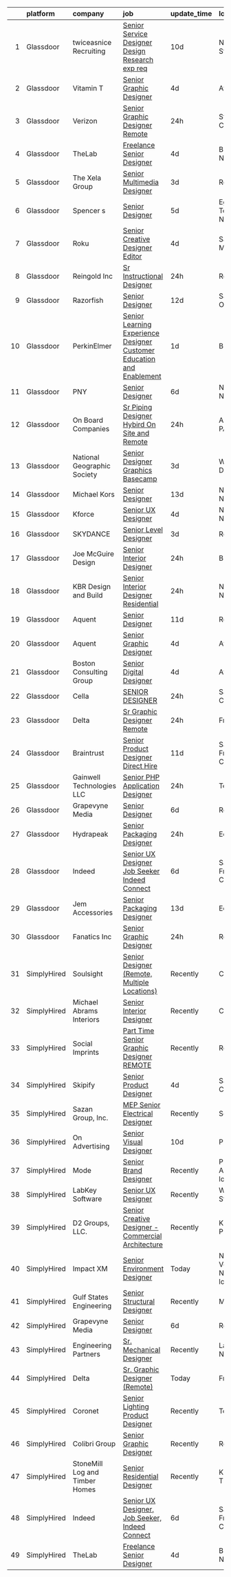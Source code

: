 

|    | platform    | company                        | job                                                                                                                                                                                                                                                                                                                                                                                                                                                                                                                                                                                                                                                                                                                                                                                                                                                                                                                                                                                                                                                                                                                                                                                                                                                                                                                                                                                                                      | update_time   | location                         |
|---:|:------------|:-------------------------------|:-------------------------------------------------------------------------------------------------------------------------------------------------------------------------------------------------------------------------------------------------------------------------------------------------------------------------------------------------------------------------------------------------------------------------------------------------------------------------------------------------------------------------------------------------------------------------------------------------------------------------------------------------------------------------------------------------------------------------------------------------------------------------------------------------------------------------------------------------------------------------------------------------------------------------------------------------------------------------------------------------------------------------------------------------------------------------------------------------------------------------------------------------------------------------------------------------------------------------------------------------------------------------------------------------------------------------------------------------------------------------------------------------------------------------|:--------------|:---------------------------------|
|  1 | Glassdoor   | twiceasnice Recruiting         | [Senior Service Designer  Design Research exp req ](https://www.glassdoor.com/partner/jobListing.htm?pos=109&ao=1110586&s=58&guid=00000182c988df6b833eb730c8fca763&src=GD_JOB_AD&t=SR&vt=w&ea=1&cs=1_d470133d&cb=1661238567822&jobListingId=1008068846470&cpc=8D52E76475A7E842&jrtk=3-0-1gb4ohohckcmq801-1gb4ohohris1h800-c8c0d11bdb8f9592--6NYlbfkN0AIiLXtwtv0BDns9BiY4ItblantFozdL6jLmLxNvS8mvobmNrnUvGB6JtspdOMMFSAaBpmME2wheSSrLGqu_-xyIRaCYbfG5nFzKGrWomqIhlALUcaTXf4jXG8i_PWmFZOzR9jUQ0llX763hvdzc8ENZSC-WdicABd_9goWLK6O-aEIPbhqF3AsvBPqUK1x2qJ5oK7iiZT3O3aDj2GC4CNvo5oWcgiEpZ_WbfL54mvwGyt2jYqqMMu0uo_DjqK8H-GIxDtAIq_oMLHvUtjAbza796qEfBmTzb5tsVvlJ_9cIGznx-jwXCLLgVrXBfCakWwaJ8fpDgPWXQRN42-TmrgblZP4-RZ-ZqUQHsZQWVPF4nU79DDfnlg4BFbi3DccUUIOO0Uwxu50dpP5fyKHABD3D71XzhK1VMHggwZEe-75bg5G_Wg8-Pr1eLTlkk74lA1sLyFwW06-6KZ4RvQNzm9k1u4xb8ruEl8ojKWlD3Txgj2O_BcBWe2aLPveIaP9UoUkdxRXVk9iEVWKyLI_IIAiG6dvU9audZDAk77rbFFHqA%3D%3D)                                                                                                                                                                                                                                                                                                                                                                                                                                                                                 | 10d           | New York State                   |
|  2 | Glassdoor   | Vitamin T                      | [Senior Graphic Designer](https://www.glassdoor.com/partner/jobListing.htm?pos=113&ao=1110586&s=58&guid=00000182c988df6b833eb730c8fca763&src=GD_JOB_AD&t=SR&vt=w&cs=1_9b2970fc&cb=1661238567822&jobListingId=1008079341532&cpc=334ABAF5D42DC775&jrtk=3-0-1gb4ohohckcmq801-1gb4ohohris1h800-feb97c3479a5164e--6NYlbfkN0DMrcEu7yrtATojKJA7cEzGQ3FdRGWLh0CZQInL4ECGI6k5tN82kdM0cJmh4vC7GgiQc4aCRlSnUBC_0IocB-Cz_Gx9kanfekWR3F4uKz7k0psi8CWDYV_Wg_GNlG3jNL_DXkNGlUaRqLq0qtrvXLUUOFuJssvJ0eth43C2xt6h8wpiYgzKj2SDcFBUT4xUNBOCpCPIB-JNANiufiJeP4h3Fq0RNW47YUFncQGqGPiw0DWpN8rQkdaU299xig7i2E3IbEovddu0moE7QWwpcUxJlsm4mTmDD7qVVx2LfnwcMT3KJR7Kgl4Q05o57SFAA1FV4Rm8jwOlYCRNRRhAYjcHQrB-qod7j5N8rGAxQOnFJTeXbMLGaEdQTmMvM-aaCFdYi9b8bzbAj5UUkxyOHKe_3ykNBCCUNcg8MafsdYDyUzNeDTC-OgkrQ3II5c1GQbiuxFFpPUeB7biPisTsffDO7YQra_hwoNY%3D)                                                                                                                                                                                                                                                                                                                                                                                                                                                                                                                                                                                              | 4d            | Atlanta, GA                      |
|  3 | Glassdoor   | Verizon                        | [Senior Graphic Designer  Remote ](https://www.glassdoor.com/partner/jobListing.htm?pos=123&ao=1136043&s=58&guid=00000182c988df6b833eb730c8fca763&src=GD_JOB_AD&t=SR&vt=w&ea=1&cs=1_bb415c7f&cb=1661238567823&jobListingId=1008087203688&jrtk=3-0-1gb4ohohckcmq801-1gb4ohohris1h800-93aecb8d9e4ebc66-)                                                                                                                                                                                                                                                                                                                                                                                                                                                                                                                                                                                                                                                                                                                                                                                                                                                                                                                                                                                                                                                                                                                   | 24h           | Stamford, CT                     |
|  4 | Glassdoor   | TheLab                         | [Freelance Senior Designer](https://www.glassdoor.com/partner/jobListing.htm?pos=115&ao=1136043&s=58&guid=00000182c988df6b833eb730c8fca763&src=GD_JOB_AD&t=SR&vt=w&ea=1&cs=1_3fc6f9e6&cb=1661238567823&jobListingId=1008078236008&jrtk=3-0-1gb4ohohckcmq801-1gb4ohohris1h800-6860514400b60d07-)                                                                                                                                                                                                                                                                                                                                                                                                                                                                                                                                                                                                                                                                                                                                                                                                                                                                                                                                                                                                                                                                                                                          | 4d            | Brooklyn, NY                     |
|  5 | Glassdoor   | The Xela Group                 | [Senior Multimedia Designer](https://www.glassdoor.com/partner/jobListing.htm?pos=108&ao=1110586&s=58&guid=00000182c988df6b833eb730c8fca763&src=GD_JOB_AD&t=SR&vt=w&ea=1&cs=1_2a8e19a9&cb=1661238567821&jobListingId=1008081466645&cpc=C3517E2410EFB392&jrtk=3-0-1gb4ohohckcmq801-1gb4ohohris1h800-42ef584d76c7ca80--6NYlbfkN0C7-XVGdfjAK85DsqpUaDLAJcZLsGZ3jEb0L3CVq0bBFgSDKoxcXtgCY9fRsLKUrbhGq-1x8g2_Kxx3ca_C-nrjtEOIK6uG4g5-1VIeItpahg6y63MHiFn02b3k7WDi3wzt6m4iFkE_RB-AFtKYT_36H7mz44IZDt99gMwxskKJliwg7iAXmUDbFSYwiYHQ50CWf3T8PtQZbRCnQr_uSqUxUGh79IXi6SL3tzASkPttUxJ0Iw2gJxdWSdMMsdg9r7pB1WHBvO1vJSaPl1goam9ABjJ6I1iyX6oOywvO3e4yLtiBnYiau7UPaiTkpZ6gNyPLafMZbC-SxgrmERLiPaugD2Lz39bDO4Q8d5_eLjvHB7qw7dECAoSqnox2SnReHbG9bPPmzi4Js3lSUc9fJs6Rfj9YgXWjWvd8pli6lGmMBC8Mf4OoJCNwhmuI06rFdktWA20kwhm7p5DVUGF2WHnCWIEg8L5fMwmMsX0j0Wz7R3ZpMVdAmOrq7_cI8r1JrMcwO8Zi5uOJ3A%3D%3D)                                                                                                                                                                                                                                                                                                                                                                                                                                                                                                                                        | 3d            | Remote                           |
|  6 | Glassdoor   | Spencer s                      | [Senior Designer](https://www.glassdoor.com/partner/jobListing.htm?pos=130&ao=1136043&s=58&guid=00000182c988df6b833eb730c8fca763&src=GD_JOB_AD&t=SR&vt=w&cs=1_eb4119c8&cb=1661238567823&jobListingId=1008077182757&jrtk=3-0-1gb4ohohckcmq801-1gb4ohohris1h800-e5a3236bf230505f-)                                                                                                                                                                                                                                                                                                                                                                                                                                                                                                                                                                                                                                                                                                                                                                                                                                                                                                                                                                                                                                                                                                                                         | 5d            | Egg Harbor Township, NJ          |
|  7 | Glassdoor   | Roku                           | [Senior Creative Designer Editor](https://www.glassdoor.com/partner/jobListing.htm?pos=120&ao=1136043&s=58&guid=00000182c988df6b833eb730c8fca763&src=GD_JOB_AD&t=SR&vt=w&cs=1_116b7751&cb=1661238567823&jobListingId=1008079060076&jrtk=3-0-1gb4ohohckcmq801-1gb4ohohris1h800-5ee17d62b320375a-)                                                                                                                                                                                                                                                                                                                                                                                                                                                                                                                                                                                                                                                                                                                                                                                                                                                                                                                                                                                                                                                                                                                         | 4d            | Santa Monica, CA                 |
|  8 | Glassdoor   | Reingold Inc                   | [Sr Instructional Designer](https://www.glassdoor.com/partner/jobListing.htm?pos=128&ao=1136043&s=58&guid=00000182c988df6b833eb730c8fca763&src=GD_JOB_AD&t=SR&vt=w&ea=1&cs=1_e999d176&cb=1661238567824&jobListingId=1008087505242&jrtk=3-0-1gb4ohohckcmq801-1gb4ohohris1h800-6fdf21a8687ff780-)                                                                                                                                                                                                                                                                                                                                                                                                                                                                                                                                                                                                                                                                                                                                                                                                                                                                                                                                                                                                                                                                                                                          | 24h           | Remote                           |
|  9 | Glassdoor   | Razorfish                      | [Senior Designer](https://www.glassdoor.com/partner/jobListing.htm?pos=118&ao=1136043&s=58&guid=00000182c988df6b833eb730c8fca763&src=GD_JOB_AD&t=SR&vt=w&ea=1&cs=1_e46d9456&cb=1661238567823&jobListingId=1008066243648&jrtk=3-0-1gb4ohohckcmq801-1gb4ohohris1h800-5e99a3126acc5679-)                                                                                                                                                                                                                                                                                                                                                                                                                                                                                                                                                                                                                                                                                                                                                                                                                                                                                                                                                                                                                                                                                                                                    | 12d           | San Luis Obispo, CA              |
| 10 | Glassdoor   | PerkinElmer                    | [Senior Learning Experience Designer  Customer Education and Enablement](https://www.glassdoor.com/partner/jobListing.htm?pos=105&ao=1110586&s=58&guid=00000182c988df6b833eb730c8fca763&src=GD_JOB_AD&t=SR&vt=w&cs=1_682d580a&cb=1661238567821&jobListingId=1008084247051&cpc=01657B10174A43CF&jrtk=3-0-1gb4ohohckcmq801-1gb4ohohris1h800-ce28ac60a1cc497f--6NYlbfkN0DBy0pnRDnMyJusyxqL8SoipgPg3SpcIPOke8p4f-rf65JLATO2hz8crNfgcTIudiFh6dzap2ySqfx83ADIRjcJDdsGjH0dQsgoSKYHGmmHQxoay17fJZ_K8pNu6-c_PBLLNDwR9K8rOn65AO4lQY6Zw6_nldb_0xZ91witRcPam9ZFuLQYDjKxrggQzk0WlFfiK8tEKEqBqE3RGAab6vOwSyNKxNZihlRhc4guCdYuTMLMja2TQftYV2-McEayfjCEBYHkZn6JiYNBGBfroi6I7kaefqgpmI4JCuo5_3MthnZNS8OgnB0AzFGgOdU65_0mVLodEAz2LkOvc29IFwZjHWt6LBfAe5OXIFRqCzfieSlg2Qd5Al7U0Sk4Cty5y0Q1d60S-eB-Vevs5CZbC11X8Vj_C-6_XZ7UcsAz73tfdqcGMVJ8Hn4z)                                                                                                                                                                                                                                                                                                                                                                                                                                                                                                                                                                                             | 1d            | Boston, MA                       |
| 11 | Glassdoor   | PNY                            | [Senior Designer](https://www.glassdoor.com/partner/jobListing.htm?pos=124&ao=1136043&s=58&guid=00000182c988df6b833eb730c8fca763&src=GD_JOB_AD&t=SR&vt=w&ea=1&cs=1_67d4384d&cb=1661238567823&jobListingId=1008075283332&jrtk=3-0-1gb4ohohckcmq801-1gb4ohohris1h800-b02afc570440839f-)                                                                                                                                                                                                                                                                                                                                                                                                                                                                                                                                                                                                                                                                                                                                                                                                                                                                                                                                                                                                                                                                                                                                    | 6d            | New York, NY                     |
| 12 | Glassdoor   | On Board Companies             | [Sr  Piping Designer  Hybird On Site and Remote ](https://www.glassdoor.com/partner/jobListing.htm?pos=112&ao=1110586&s=58&guid=00000182c988df6b833eb730c8fca763&src=GD_JOB_AD&t=SR&vt=w&ea=1&cs=1_85c41d55&cb=1661238567822&jobListingId=1008087072524&cpc=9C2286EA3771AAF6&jrtk=3-0-1gb4ohohckcmq801-1gb4ohohris1h800-40e4f16396398829--6NYlbfkN0BwmVxVIPFI6jVVTU-wKul8v4wplmAs_8WNhyHQXkJf7POcEa1wpYwrFhKrOKopy5z3IUd51hEKO4zp2OJsglsfE4_coh_HBfjKdz_75bl27vjjR6h3W1shhucLbG6dSQpEhCeE83qFoEiQHPsBFrmN2mW_b49JqXTU2CBbl79vQMGk9cDbziIQ22NQAAPyRlap5_v4N8wydmVtEkk3Xfqmrw1FrntrNRnu4Li1ensf4vtQ184Z7LiPRTVtk3-DuAIY7qXoRB32lNdfUzbfa4G7vyjsMl6h62F1WIqQqXBmNovdplo9SAXJlSi1xLqeU3kD6a2AMnrysRr-cI81SrNVqzE9pRvQdEij1l-36FV_94tw95oEFRXOd64pq9fUxSB40GUJIiQfgbUO--KSezf2hUqAxW5J1IPDX7AEMyamyYbY-vYSpxfiNu59VJGT16AJDjOGGl2fdUErd41ftz509lCxk13qH9_Yzxsd1-0zNfmrTfU9vwrU8SdYiY4SBGoIn8Pbn4cpp1eKRr4KTkgkZVapP22vki9Dz0K3QDliw7_SNeylqYM13TdYcpPupv9S2pKua10wQaFe7sdMOMsvXVsUQJXXFcb7ARxwkI7ODEG8_nYlUp6LBBcjmOE00UyZ2EqhVclgfjUu4P45_w85_VD7vvIaSeuAzI24Fqp-DDWubNZpiXF5Pc70WndFaiek02XWinhwc67ntLH1Mzf6ygR5OayIpO_rr3n4RiCr_j_P4BG5FRjd3tl2q8G7dneaUijgzuA0418rcyrsAuEDQ1DQmkrqrAC4y7fO2-LkpQZaUf6hOrDyKqKPA1AqmZ-q3erGJEewHaF9jBQ83aS05APK7oG3iOm80Puk4aTHd-iKG4LwodOSMm-cA_YaikMXxtHby4EqDfpWvBANNsvduPuZm3vbG54shZfQdegvCpKju3inIoqed10kh2rk9qkH8BCeq1z_i3DmcRdHBtO38SDCmRqNA9HjvvAPXzb56l7BI2Hr2ImXFe72cw5B6r8%3D) | 24h           | Allentown, PA                    |
| 13 | Glassdoor   | National Geographic Society    | [Senior Designer  Graphics  Basecamp ](https://www.glassdoor.com/partner/jobListing.htm?pos=117&ao=1136043&s=58&guid=00000182c988df6b833eb730c8fca763&src=GD_JOB_AD&t=SR&vt=w&cs=1_9314a901&cb=1661238567823&jobListingId=1008081643228&jrtk=3-0-1gb4ohohckcmq801-1gb4ohohris1h800-b232f69a03a9ff33-)                                                                                                                                                                                                                                                                                                                                                                                                                                                                                                                                                                                                                                                                                                                                                                                                                                                                                                                                                                                                                                                                                                                    | 3d            | Washington, DC                   |
| 14 | Glassdoor   | Michael Kors                   | [Senior Designer](https://www.glassdoor.com/partner/jobListing.htm?pos=129&ao=1136043&s=58&guid=00000182c988df6b833eb730c8fca763&src=GD_JOB_AD&t=SR&vt=w&cs=1_8c1bb3f3&cb=1661238567823&jobListingId=1008062203766&jrtk=3-0-1gb4ohohckcmq801-1gb4ohohris1h800-0ef25f66dca19e28-)                                                                                                                                                                                                                                                                                                                                                                                                                                                                                                                                                                                                                                                                                                                                                                                                                                                                                                                                                                                                                                                                                                                                         | 13d           | New York, NY                     |
| 15 | Glassdoor   | Kforce                         | [Senior UX Designer](https://www.glassdoor.com/partner/jobListing.htm?pos=114&ao=1110586&s=58&guid=00000182c988df6b833eb730c8fca763&src=GD_JOB_AD&t=SR&vt=w&cs=1_34e91567&cb=1661238567823&jobListingId=1008078347952&cpc=F41FEAB56D215062&jrtk=3-0-1gb4ohohckcmq801-1gb4ohohris1h800-0d7fecbbb1933faa--6NYlbfkN0C5IatSLh_Ak1q39eQQoPIxD737RW9NeiYGvIRXkrLjEBkC4LI6KweFWWPiS1Pvvlweu3lLA1pjOAboCO5nEDO_2bjWDE6Ql3EQVbokji9hWQcqjc622vOj0MBERTSL5Nzp_oDasVnHGFBB6p8SPLr25DOMH-Hl3TQhIRpBl5eG_x_Z3xUHVpnKX8acfm7SHJ81c6TSBO5x-l-FPtvNCaKZgZSTNP3D8vjzC8zyazcacwUQOAdbtAYOX6HKNQxGM4iVfeXvY4Q7M8CuDdqcuaXkMDnWIGaBvXujmWufjfbJ64GHaRHxtgJu8zU3d2eDpDtxnfn8Kn3tejgzKRz8WoKpPebPnRn0XprRY16GY7NfEXsU0l3c5QHK_heh3UTtQxEAJw9Hghj9IXyOK-V7LO6t5Gplx9Hxxm5-LvD-rrhhg9yRf7y2j3HHqB_BwJ8J2m9j1079aht9ACssdpp8onFbR_qo5dYlMwFzCvYKJ0ybprR8QYYFjleVDZjNtovDTCazhp-nrVJi-TfTkkDZw5nMUVoW4ySnxTM3e46AVpVa5x7PkJPSm63qhtbePmoNR3Ry2olJH_K0ykxsPSXE1aGdFLXqkt6debor6-L0UP4zsg%3D%3D)                                                                                                                                                                                                                                                                                                                                                                                                                                                     | 4d            | New York, NY                     |
| 16 | Glassdoor   | SKYDANCE                       | [Senior Level Designer](https://www.glassdoor.com/partner/jobListing.htm?pos=122&ao=1136043&s=58&guid=00000182c988df6b833eb730c8fca763&src=GD_JOB_AD&t=SR&vt=w&cs=1_56883652&cb=1661238567823&jobListingId=1008081893557&jrtk=3-0-1gb4ohohckcmq801-1gb4ohohris1h800-dca48dc8c3d74ccf-)                                                                                                                                                                                                                                                                                                                                                                                                                                                                                                                                                                                                                                                                                                                                                                                                                                                                                                                                                                                                                                                                                                                                   | 3d            | Remote                           |
| 17 | Glassdoor   | Joe McGuire Design             | [Senior Interior Designer](https://www.glassdoor.com/partner/jobListing.htm?pos=121&ao=1136043&s=58&guid=00000182c988df6b833eb730c8fca763&src=GD_JOB_AD&t=SR&vt=w&ea=1&cs=1_6b5fbb63&cb=1661238567823&jobListingId=1008087307487&jrtk=3-0-1gb4ohohckcmq801-1gb4ohohris1h800-ba573a84441f2cbc-)                                                                                                                                                                                                                                                                                                                                                                                                                                                                                                                                                                                                                                                                                                                                                                                                                                                                                                                                                                                                                                                                                                                           | 24h           | Boulder, CO                      |
| 18 | Glassdoor   | KBR Design and Build           | [Senior Interior Designer   Residential](https://www.glassdoor.com/partner/jobListing.htm?pos=103&ao=1110586&s=58&guid=00000182c988df6b833eb730c8fca763&src=GD_JOB_AD&t=SR&vt=w&ea=1&cs=1_3d5586b0&cb=1661238567821&jobListingId=1008084861924&cpc=D8FBC54B4F16B65F&jrtk=3-0-1gb4ohohckcmq801-1gb4ohohris1h800-afed8538d421ab67--6NYlbfkN0CA-zmwsw9Pr6hntqPDPK3FwMBK-t6y3a-4PWfKCgxBBEJUBKp1FUT_tjuxSJY2pCXtTDei2QpkA-Djn7T0nXWxOZoaHIDT88B4bQzGiVXDGkMg4XVcZsxWj4o_lMfMm9uE0D0mRYtEsviglMBrJIf7WhQkAPlysIxgeYAcO4yjbcBCAlL8fZJ-BAFu89rRT4tk9Mjhiw35rnT2A5hlxLs4xUFwU-3B7gdZ_G-h8_gg0Ey0DpISMOW-URVf0POIafcUBI5VzIMoVjwPLzaNsPY1lwE3Mfj_C6qOEALuqk3GqVsqhq9Tewr-944_y354gqK8JQQKF3uJLYScEa90HvSCK1Ov0JOgFn5_Bzn7P0QCrnQT2Lt7tYmM_Aotfay70OCY057s6CgBWSkxt1Qr0q31hBveHewxs1W4xWTwNhbp6Lzql4GcYntI5u6nxB2Ij0YQUzliRaorkppRMD-Hldnyo__j2hotD-uVg2Ee7zHNp8lVSUJ7oscQSIplG55pW3q8It_TiuWp0w%3D%3D)                                                                                                                                                                                                                                                                                                                                                                                                                                                                                                                            | 24h           | New York, NY                     |
| 19 | Glassdoor   | Aquent                         | [Senior Designer](https://www.glassdoor.com/partner/jobListing.htm?pos=111&ao=1110586&s=58&guid=00000182c988df6b833eb730c8fca763&src=GD_JOB_AD&t=SR&vt=w&cs=1_d3873141&cb=1661238567822&jobListingId=1008067092704&cpc=334ABAF5D42DC775&jrtk=3-0-1gb4ohohckcmq801-1gb4ohohris1h800-6498e71aaba24533--6NYlbfkN0DMrcEu7yrtATojKJA7cEzGQ3FdRGWLh0CZQInL4ECGI9gD0Wolx9R2EDT7B77c2cQiCSnbCMQd_BqUrfeTix3eqziHsUx-SNKAcNe_3VBf6-D9xsTzfUf3Mq6OhZ4YfX03hwLLXcblCKtsvyl_-Vj-AadJIsoNQFt7zTrO_V7BH8nuuszN1WYO3zztVKI8sR3VLuW-jriDvAjEZoVT7cunVO4Ym2HE1s05UARxU4M6pKCdo0dB98-d8w2ZLxmwAeOK8DJ7w5pXixs1ETzWd0ETID4YElM54rjTqZk-fHGhNtf8lNPwBkFa02LgfT9aF2CSg8wbO2mLoYAinOcsM-XNl0p-DgpfsTKyvR2JkBKXnZzoSnCgAfl0weWWd8F-wclRMpGdQSxmvIGlpZkqJk9lwqV9OVEkwF5s0eg3SZWmTGcc4kRBg3_TOrQMBDxbTl5inRKz3-THL4tOAtH4P7ga)                                                                                                                                                                                                                                                                                                                                                                                                                                                                                                                                                                                                                    | 11d           | Remote                           |
| 20 | Glassdoor   | Aquent                         | [Senior Graphic Designer](https://www.glassdoor.com/partner/jobListing.htm?pos=110&ao=1110586&s=58&guid=00000182c988df6b833eb730c8fca763&src=GD_JOB_AD&t=SR&vt=w&cs=1_27f04013&cb=1661238567822&jobListingId=1008079523530&cpc=451933188B21919D&jrtk=3-0-1gb4ohohckcmq801-1gb4ohohris1h800-08883b88a8db71b3--6NYlbfkN0DMrcEu7yrtATojKJA7cEzGQ3FdRGWLh0CZQInL4ECGI9gD0Wolx9R2v-Aex0-GK06A2fMJB6yTHxzk6oxxKY-DZBHMYGbnspwqQX60Xej05qq8TCr2PeJ6NLd-X2UfUXg_IvWTX_LcDISePaBgPm4PMhJQjQQLUuk-w9p0dh06yF6KGZOl7H-giRckOuT9-IWhcGdB4_m9MWhiIY2I_j83DRpdlZuz9n0nEMp1hMOsga2gvl9Q8Kmxhrs-33gewbv-CNH7CPCHlbCKeeH0Seqlnmqhmcn5gAdXvbCK2bnKnFIeHF3hUS3qnn1_YVv28pONL3aqbURq_gFCNnEB-eopyFo7NVnWAWG4hmnbMZ-fHGnxQDTYrmZri_OjRAkmDneO5Pbjk3TqNecPCnwjn8BK08aZGA9so4bfvlTaEXMfosZePg3M4GUxZdFtykQ40ikq-EjisAABpQ%3D%3D)                                                                                                                                                                                                                                                                                                                                                                                                                                                                                                                                                                                                                | 4d            | Atlanta, GA                      |
| 21 | Glassdoor   | Boston Consulting Group        | [Senior Digital Designer](https://www.glassdoor.com/partner/jobListing.htm?pos=107&ao=1110586&s=58&guid=00000182c988df6b833eb730c8fca763&src=GD_JOB_AD&t=SR&vt=w&cs=1_9d648646&cb=1661238567821&jobListingId=1008079120526&cpc=F4EED0218A761C36&jrtk=3-0-1gb4ohohckcmq801-1gb4ohohris1h800-a7a2a712f1ad3635--6NYlbfkN0BRT_J8tESNZROimpc0WyD7EGfhllYDKcBPIyLxids1TSfSQiqjuGc5zGV0UAEQCGMkQyXM0yqy9t7ADe-zSD3DVR_IyNO-Ha3Lcyp_6Kf2jj4MBZ6v2XDPecjNfbsuo3ObHtNkMJraWdZXoyP8A90eRMsLIDTi5fRJUf7UeYCRLTs-NqMzABmNQ9HeZ5YTVltNanwpBx06F2Vq2LNNrdYZ11usT6nXG2FvdbC8nJS1Sr84pel68VtesXl1VGwleCzLVBlX3kG7pBHEqdtLwMRCo9PEGE7DPXebpEiSoVMDBRtKGjTNoILSlGR3OryXzDeZ4urt2Z7pI1ptb7wtCYB_QwZp6poNP3mhYt1yHlv72JuefCfQT7LhWFxRA0CY8oeBr4HCF9bKMRa2HKTNqkHnr3q4jAlMvCv3NCytQneGSAvIm09PKL6giMAjPJvZ0vpwzlexDvwGCKW5qXW2MmXUW2rZmFoNZwRDKDkkIQid1KpJYopQV8uJ)                                                                                                                                                                                                                                                                                                                                                                                                                                                                                                                                                                            | 4d            | Atlanta, GA                      |
| 22 | Glassdoor   | Cella                          | [SENIOR DESIGNER](https://www.glassdoor.com/partner/jobListing.htm?pos=116&ao=1136043&s=58&guid=00000182c988df6b833eb730c8fca763&src=GD_JOB_AD&t=SR&vt=w&cs=1_4e3e4d2d&cb=1661238567823&jobListingId=1008086473007&jrtk=3-0-1gb4ohohckcmq801-1gb4ohohris1h800-e54b86572fd5e696-)                                                                                                                                                                                                                                                                                                                                                                                                                                                                                                                                                                                                                                                                                                                                                                                                                                                                                                                                                                                                                                                                                                                                         | 24h           | San Bruno, CA                    |
| 23 | Glassdoor   | Delta                          | [Sr  Graphic Designer  Remote ](https://www.glassdoor.com/partner/jobListing.htm?pos=125&ao=1136043&s=58&guid=00000182c988df6b833eb730c8fca763&src=GD_JOB_AD&t=SR&vt=w&ea=1&cs=1_77ee2080&cb=1661238567823&jobListingId=1008087203689&jrtk=3-0-1gb4ohohckcmq801-1gb4ohohris1h800-0df10942707078d7-)                                                                                                                                                                                                                                                                                                                                                                                                                                                                                                                                                                                                                                                                                                                                                                                                                                                                                                                                                                                                                                                                                                                      | 24h           | Fresno, CA                       |
| 24 | Glassdoor   | Braintrust                     | [Senior Product Designer   Direct Hire ](https://www.glassdoor.com/partner/jobListing.htm?pos=127&ao=1136043&s=58&guid=00000182c988df6b833eb730c8fca763&src=GD_JOB_AD&t=SR&vt=w&ea=1&cs=1_7019eee2&cb=1661238567823&jobListingId=1008067381854&jrtk=3-0-1gb4ohohckcmq801-1gb4ohohris1h800-78733819b933f55e-)                                                                                                                                                                                                                                                                                                                                                                                                                                                                                                                                                                                                                                                                                                                                                                                                                                                                                                                                                                                                                                                                                                             | 11d           | San Francisco, CA                |
| 25 | Glassdoor   | Gainwell Technologies LLC      | [Senior PHP Application Designer](https://www.glassdoor.com/partner/jobListing.htm?pos=126&ao=1136043&s=58&guid=00000182c988df6b833eb730c8fca763&src=GD_JOB_AD&t=SR&vt=w&cs=1_688744a2&cb=1661238567823&jobListingId=1008086665936&jrtk=3-0-1gb4ohohckcmq801-1gb4ohohris1h800-4a122285e81a6051-)                                                                                                                                                                                                                                                                                                                                                                                                                                                                                                                                                                                                                                                                                                                                                                                                                                                                                                                                                                                                                                                                                                                         | 24h           | Texas                            |
| 26 | Glassdoor   | Grapevyne Media                | [Senior Designer](https://www.glassdoor.com/partner/jobListing.htm?pos=102&ao=1110586&s=58&guid=00000182c988df6b833eb730c8fca763&src=GD_JOB_AD&t=SR&vt=w&ea=1&cs=1_7ba9b82d&cb=1661238567821&jobListingId=1008074485149&cpc=FD1C1DA32C38CFA7&jrtk=3-0-1gb4ohohckcmq801-1gb4ohohris1h800-19c3feebd4088fbf--6NYlbfkN0B91FfnBCVIv_hl6i3NFqM1HfajYp8ENDadfl9QkT4dCfdiBN8d07m7YPrybCxWJDeaUvrOfMjdZn5MsKg4tLycZijGvSz8Af1MZ2dErFqgUJN31x3LxkU66IR__wFrQ7xQDg5PbjZnD1K8RL0VVyQXZKY8JSYD2mHtuINTkeGAk4gVH4WnrKjElsP-qkh7sGIeNUdzXgbIQWYoZ6YaCIZJHdBwwjuLlsCj-xJg4w0KkHSu6D6AFjziVo2FvclSTNQtkJtqHPumsiYBoWJkgPp-hH98Gsvs9dt0fQcz9_M9UHJndakbmSQNQvCWLmfVTfMSe9FX6sW0e7zBGpZqZT9T8LdLxNFAD3DbhaU5OIMMac0qvdqMYbby0FxOBqrTwgczQauSqKAs7LRlfCeZnBkl5AOCv81RUFUmRh-WcqzmVfOsJyyZMCNHNv9tHI1xahlzakrIlozFdJ3E2Kqd8px5U2RXVRzvUu_eX-dr2rHnwhmkLTHUnB_V-FOZjn-cQRk%3D)                                                                                                                                                                                                                                                                                                                                                                                                                                                                                                                                                                 | 6d            | Remote                           |
| 27 | Glassdoor   | Hydrapeak                      | [Senior Packaging Designer](https://www.glassdoor.com/partner/jobListing.htm?pos=101&ao=1110586&s=58&guid=00000182c988df6b833eb730c8fca763&src=GD_JOB_AD&t=SR&vt=w&ea=1&cs=1_f00865d3&cb=1661238567820&jobListingId=1008086403262&cpc=E7268B2FBC00329E&jrtk=3-0-1gb4ohohckcmq801-1gb4ohohris1h800-5e367a6bd5ed3c08--6NYlbfkN0C5YlJNCyMNP1t4TdUhBty9XR41ex97Ey2uZk0IZ3uCpbaxdZ28JgvJJWFIgCa2kPRq1UBbhNcmdrSsVuOn-xdaXtlEqC9CuVQkGJgJaLqggnPlljaaTsAklKqRUAuGz2KxZ5ibXl8-bAlSpPDLVaIr6W_YB_bl41CJHwzqYoztg-K6XJ5mNhouvndq2DzD1GsrRKNzE9C6KFjtp7zRjSCTxFt_X2PVbj5mNTwlr8gBVTHgobD2JJEy5_QxW9MG5ExWwcStKdr-o0SvrJ60BnTZyzbdOxnBgFw-vUjk9D3W7X2pek-wBiYYce-H87ES2SiDP8s3LJeF-fRL9apIKY-3kvVsxLYOSSpwGXNzwdsXrk3Q58EjLwV606oUnROwn5Qd4MLpYKiBhRFNaAgCp_bm90E3LG8MekSwRMa1QIPv3WkPdSV0yPoKeEfBMO9hr341KzUUNlUXVNP4TeXelJIerPd9xukm9FsJxa7nqjFyF-6Go5RlN-3qubC4N3t_ss9B35R735FBJw%3D%3D)                                                                                                                                                                                                                                                                                                                                                                                                                                                                                                                                         | 24h           | Edison, NJ                       |
| 28 | Glassdoor   | Indeed                         | [Senior UX Designer  Job Seeker  Indeed Connect](https://www.glassdoor.com/partner/jobListing.htm?pos=106&ao=1110586&s=58&guid=00000182c988df6b833eb730c8fca763&src=GD_JOB_AD&t=SR&vt=w&cs=1_0c1b7e30&cb=1661238567821&jobListingId=1008074303249&cpc=C4A69CCDBB3B9599&jrtk=3-0-1gb4ohohckcmq801-1gb4ohohris1h800-549c5b38f6e4a0e3--6NYlbfkN0CiRNM7CVr8YueLFKlzwbFWI0o7IjV438l4sVrvKZ0flpURU_mqoI8EbsK64YRr3ODcEx1klXdpM9JKlRoHs3fkXqD83nRTBeXgPKXX3UD2f-ZkgywxfN3FJmop45_JI7GpmpttUXw7uicfbHeA0v1uYUaXm8cNYRrJBAcvJjDBPHbp499l5r-T8a-TRCcqk0H_Waw5XgXybFkNW9xVmXEb-Ar2J4CmSGhPRjlnGCtOYAMWyIqNZ7B347EXGickiuNZ4-VAXDqb4LOCiIifHnV4XAm8IyiihCYqI-FjT9urOJyAk0KAkrNYy6sGqjhkUJYfpEFpSdVRlc-tf21aU8uI1h0PCVzJcBcN8TjsY_OoGzCEoQiH8ZpFQ6QN2LmKqlzwkVb3hSq6rnK7mlTLVQW-D1G34iE20DqwPFHRc8Lqcj3EiOnHUv2ZavdbqVc17PsCMaYDFHv1RPrqLbTmnJpGwEdLaHbWet1gxWV17AUSjbO5PtuqPCKvsnbrqmBP6Eaqu2C9vb2jWuxQ33EfwPJl)                                                                                                                                                                                                                                                                                                                                                                                                                                                                                                                     | 6d            | San Francisco, CA                |
| 29 | Glassdoor   | Jem Accessories                | [Senior Packaging Designer](https://www.glassdoor.com/partner/jobListing.htm?pos=104&ao=1110586&s=58&guid=00000182c988df6b833eb730c8fca763&src=GD_JOB_AD&t=SR&vt=w&ea=1&cs=1_cec9d8a2&cb=1661238567821&jobListingId=1008062927004&cpc=9C938E8DE9AD6C02&jrtk=3-0-1gb4ohohckcmq801-1gb4ohohris1h800-1e06e252c4647e0b--6NYlbfkN0DEH5j6KT3OLXNgjE4rUs4B-IbvpGNbtOoHKsUPJncRRkg7Dca5iuMihBUWyZhhFgDPOJzu7J-LvgLBzdWh_MXEyqtL_3SJwAYqEA6XqlDXjSZVTpVjxr-q7rDatcy-UDGSUSlNH364MlqRsdcMAx5-6N1-jK2jtTPP1uSJO5H_dnWCwk7jgkSwEJovE5-EMavFbLcNO9Api9txojpdrrNgkNtpascdnNIXdZqIlYVXuyBtU4V98iId9UCFAGIcw2_HIC9CQqVJuMsxMNsRT3j5qritZuSy5x1uL4J0-GlyFuByjjzKbopDEqbLcBY5unNi5ZNEhHlzOzzDbKsWwrEsP2YjGbHDDDkq91tfsfGoObYo_YY2sgKhGsW00x7q8D5HWkehu2f9UMtHYy4a7S13T4O2xUDUEUqLb_9C0oHVr6z1RNPIAiZap2x6Vq0sWakl6i5aU7qMoUs7HHlhcAsR9OBRLC1NbOZ-mnuy2ccvfiDZFC_5gcqrR_EvBnZ3g1x8LucMrbWajQ%3D%3D)                                                                                                                                                                                                                                                                                                                                                                                                                                                                                                                                         | 13d           | Edison, NJ                       |
| 30 | Glassdoor   | Fanatics Inc                   | [Senior Graphic Designer](https://www.glassdoor.com/partner/jobListing.htm?pos=119&ao=1136043&s=58&guid=00000182c988df6b833eb730c8fca763&src=GD_JOB_AD&t=SR&vt=w&cs=1_f8b5d2b7&cb=1661238567823&jobListingId=1008086028145&jrtk=3-0-1gb4ohohckcmq801-1gb4ohohris1h800-15e2c481f8aaeea7-)                                                                                                                                                                                                                                                                                                                                                                                                                                                                                                                                                                                                                                                                                                                                                                                                                                                                                                                                                                                                                                                                                                                                 | 24h           | Remote                           |
| 31 | SimplyHired | Soulsight                      | [Senior Designer (Remote, Multiple Locations)](https://www.simplyhired.com/job/JEJaaHxlGZcpGcWPD0jB_0qq6d5idkCzDkCrEBCPCErNYcG6Pphj1Q?q=senior+designer)                                                                                                                                                                                                                                                                                                                                                                                                                                                                                                                                                                                                                                                                                                                                                                                                                                                                                                                                                                                                                                                                                                                                                                                                                                                                 | Recently      | Chicago, IL                      |
| 32 | SimplyHired | Michael Abrams Interiors       | [Senior Interior Designer](https://www.simplyhired.com/job/aakcAJZ45cB5WMth073w_PLRAWCYhACnO_rL1QXqvhDnAFuOJ5owsQ?q=senior+designer)                                                                                                                                                                                                                                                                                                                                                                                                                                                                                                                                                                                                                                                                                                                                                                                                                                                                                                                                                                                                                                                                                                                                                                                                                                                                                     | Recently      | Chicago, IL                      |
| 33 | SimplyHired | Social Imprints                | [Part Time Senior Graphic Designer REMOTE](https://www.simplyhired.com/job/-zvFLBpSZsjrGLrKqmMI4i2VH5-GlD9yud5bcwzox6-3mdu-ZL9olg?q=senior+designer)                                                                                                                                                                                                                                                                                                                                                                                                                                                                                                                                                                                                                                                                                                                                                                                                                                                                                                                                                                                                                                                                                                                                                                                                                                                                     | Recently      | Remote                           |
| 34 | SimplyHired | Skipify                        | [Senior Product Designer](https://www.simplyhired.com/job/qgilcj6p0BDmUsMxdsQG5R1LcgzxMyju1RENWQulF6Zg1Nkdz3ZfOA?q=senior+designer)                                                                                                                                                                                                                                                                                                                                                                                                                                                                                                                                                                                                                                                                                                                                                                                                                                                                                                                                                                                                                                                                                                                                                                                                                                                                                      | 4d            | San Mateo, CA                    |
| 35 | SimplyHired | Sazan Group, Inc.              | [MEP Senior Electrical Designer](https://www.simplyhired.com/job/SwdumVZzOq8fLFZDUFgnemgvlM40NMPrA3TLPTFsBLPp6kejTdNT6g?q=senior+designer)                                                                                                                                                                                                                                                                                                                                                                                                                                                                                                                                                                                                                                                                                                                                                                                                                                                                                                                                                                                                                                                                                                                                                                                                                                                                               | Recently      | Seattle, WA                      |
| 36 | SimplyHired | On Advertising                 | [Senior Visual Designer](https://www.simplyhired.com/job/XDeBbnf20Op6aumDxSdqxolCdg4dHG_6FDDHOOYbTQo7TO7wmJe20g?q=senior+designer)                                                                                                                                                                                                                                                                                                                                                                                                                                                                                                                                                                                                                                                                                                                                                                                                                                                                                                                                                                                                                                                                                                                                                                                                                                                                                       | 10d           | Phoenix, AZ                      |
| 37 | SimplyHired | Mode                           | [Senior Brand Designer](https://www.simplyhired.com/job/fXp2BAVJQLVRrcNDcYZLfqAQ96SjPsepQe0XNTUTFEGmdjJuOTH41g?q=senior+designer)                                                                                                                                                                                                                                                                                                                                                                                                                                                                                                                                                                                                                                                                                                                                                                                                                                                                                                                                                                                                                                                                                                                                                                                                                                                                                        | Recently      | Phoenix, AZ +21 locations        |
| 38 | SimplyHired | LabKey Software                | [Senior UX Designer](https://www.simplyhired.com/job/1Sb1F07gkcoYvDkxozIfGgYSpFEbxhfg058UdQNPx4izlU_I9m6Wjw?q=senior+designer)                                                                                                                                                                                                                                                                                                                                                                                                                                                                                                                                                                                                                                                                                                                                                                                                                                                                                                                                                                                                                                                                                                                                                                                                                                                                                           | Recently      | Washington State                 |
| 39 | SimplyHired | D2 Groups, LLC.                | [Senior Creative Designer - Commercial Architecture](https://www.simplyhired.com/job/Yzphuvu4v4KIeGAg97r-GC4K2aaGuq7WuIAfSSpOBYl9P_dmzDtnLw?q=senior+designer)                                                                                                                                                                                                                                                                                                                                                                                                                                                                                                                                                                                                                                                                                                                                                                                                                                                                                                                                                                                                                                                                                                                                                                                                                                                           | Recently      | King of Prussia, PA              |
| 40 | SimplyHired | Impact XM                      | [Senior Environment Designer](https://www.simplyhired.com/job/JYfzRfZlsVbapx5OXIzl9qpWNrhWX-LLLet7R1EyvPLnaAKH3dsGZQ?q=senior+designer)                                                                                                                                                                                                                                                                                                                                                                                                                                                                                                                                                                                                                                                                                                                                                                                                                                                                                                                                                                                                                                                                                                                                                                                                                                                                                  | Today         | North Las Vegas, NV +3 locations |
| 41 | SimplyHired | Gulf States Engineering        | [Senior Structural Designer](https://www.simplyhired.com/job/sWJd1AGBak9VNt3CPVsgwTwNrV3bBNKewzpRUnDXFBcJp5E1I2CC8Q?q=senior+designer)                                                                                                                                                                                                                                                                                                                                                                                                                                                                                                                                                                                                                                                                                                                                                                                                                                                                                                                                                                                                                                                                                                                                                                                                                                                                                   | Recently      | Mobile, AL                       |
| 42 | SimplyHired | Grapevyne Media                | [Senior Designer](https://www.simplyhired.com/job/tDYOWiE05wLepF38mPOAZbZLjd2wk0YDotq7iObMkCRDnRB3UcXf2g?q=senior+designer)                                                                                                                                                                                                                                                                                                                                                                                                                                                                                                                                                                                                                                                                                                                                                                                                                                                                                                                                                                                                                                                                                                                                                                                                                                                                                              | 6d            | Remote                           |
| 43 | SimplyHired | Engineering Partners           | [Sr. Mechanical Designer](https://www.simplyhired.com/job/6mK26TbVPN7cf3MKrDLkpKO6rjEb0XVSdxLJOTrXOrO1EpYySLpi_A?q=senior+designer)                                                                                                                                                                                                                                                                                                                                                                                                                                                                                                                                                                                                                                                                                                                                                                                                                                                                                                                                                                                                                                                                                                                                                                                                                                                                                      | Recently      | Las Vegas, NV                    |
| 44 | SimplyHired | Delta                          | [Sr. Graphic Designer (Remote)](https://www.simplyhired.com/job/P-JlkrQKaCdErtnnMG7YKYK8wDn9KgDLJAWlZ0ftAxDG7YRNJx8f2g?q=senior+designer)                                                                                                                                                                                                                                                                                                                                                                                                                                                                                                                                                                                                                                                                                                                                                                                                                                                                                                                                                                                                                                                                                                                                                                                                                                                                                | Today         | Fresno, CA                       |
| 45 | SimplyHired | Coronet                        | [Senior Lighting Product Designer](https://www.simplyhired.com/job/RfGhSWtuJ_lg6SsxwQD_ajD3-LAV4Tdv2X1UfMnbVnV2FPULJvEhtw?q=senior+designer)                                                                                                                                                                                                                                                                                                                                                                                                                                                                                                                                                                                                                                                                                                                                                                                                                                                                                                                                                                                                                                                                                                                                                                                                                                                                             | Recently      | Totowa, NJ                       |
| 46 | SimplyHired | Colibri Group                  | [Senior Graphic Designer](https://www.simplyhired.com/job/UxjQ6SRTKsOHXkHVA_CDzt_viMQn8uI8iSovvQGrNbkEs5bTOpMY_w?q=senior+designer)                                                                                                                                                                                                                                                                                                                                                                                                                                                                                                                                                                                                                                                                                                                                                                                                                                                                                                                                                                                                                                                                                                                                                                                                                                                                                      | Recently      | Remote                           |
| 47 | SimplyHired | StoneMill Log and Timber Homes | [Senior Residential Designer](https://www.simplyhired.com/job/JpRFdFpYjoEcM5Wk8Dus9t6687pNEZ-isijeg3RCdP5OZR9Qh2OheQ?q=senior+designer)                                                                                                                                                                                                                                                                                                                                                                                                                                                                                                                                                                                                                                                                                                                                                                                                                                                                                                                                                                                                                                                                                                                                                                                                                                                                                  | Recently      | Knoxville, TN                    |
| 48 | SimplyHired | Indeed                         | [Senior UX Designer, Job Seeker, Indeed Connect](https://www.simplyhired.com/job/ESIqnknDAP8lJaxo8uzKORxuiuqJa8kt91TBIrKhFayNlqlnT8CJVg?q=senior+designer)                                                                                                                                                                                                                                                                                                                                                                                                                                                                                                                                                                                                                                                                                                                                                                                                                                                                                                                                                                                                                                                                                                                                                                                                                                                               | 6d            | San Francisco, CA                |
| 49 | SimplyHired | TheLab                         | [Freelance Senior Designer](https://www.simplyhired.com/job/Z5jX2uXK_5wdf8GRRd-tt75OYv5D0S21kPu5jKgySNU3JIMFrF6IyA?q=senior+designer)                                                                                                                                                                                                                                                                                                                                                                                                                                                                                                                                                                                                                                                                                                                                                                                                                                                                                                                                                                                                                                                                                                                                                                                                                                                                                    | 4d            | Brooklyn, NY                     |